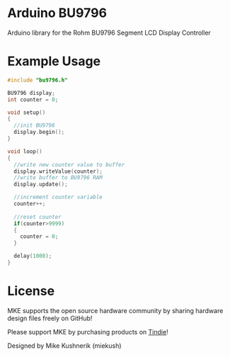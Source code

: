 # Arduino BU9796
Arduino library for the Rohm BU9796 Segment LCD Display Controller

# Example Usage

```cpp
#include "bu9796.h"

BU9796 display;
int counter = 0;

void setup()
{
  //init BU9796
  display.begin();
}

void loop()
{
  //write new counter value to buffer
  display.writeValue(counter);
  //write buffer to BU9796 RAM
  display.update();

  //increment counter variable
  counter++;
  
  //reset counter
  if(counter>9999)
  {
    counter = 0;
  }

  delay(1000);
}
```

# License

MKE supports the open source hardware community by sharing hardware design files freely on GitHub!

Please support MKE by purchasing products on [Tindie](https://www.tindie.com/stores/mkengineering/)!

Designed by Mike Kushnerik (miekush)
